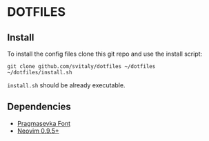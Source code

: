 # DOTFILES

## Install

To install the config files clone this git repo and use the install script:

```
git clone github.com/svitaly/dotfiles ~/dotfiles
~/dotfiles/install.sh
```

`install.sh` should be already executable.


## Dependencies

- [Pragmasevka Font](https://github.com/shytikov/pragmasevka)
- [Neovim 0.9.5+](https://github.com/neovim/neovim/blob/master/INSTALL.md)
